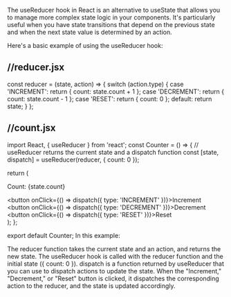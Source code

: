 The useReducer hook in React is an alternative to useState that allows you to manage more complex state logic in your components. It's particularly useful when you have state transitions that depend on the previous state and when the next state value is determined by an action.

Here's a basic example of using the useReducer hook:

//reducer.jsx
-------------------
const reducer = (state, action) => {
  switch (action.type) {
    case 'INCREMENT':
      return { count: state.count + 1 };
    case 'DECREMENT':
      return { count: state.count - 1 };
    case 'RESET':
      return { count: 0 };
    default:
      return state;
  }
};

//count.jsx
--------------------
import React, { useReducer } from 'react';
const Counter = () => {
  // useReducer returns the current state and a dispatch function
  const [state, dispatch] = useReducer(reducer, { count: 0 });

  return (
    <div>
      <p>Count: {state.count}</p>
      <button onClick={() => dispatch({ type: 'INCREMENT' })}>Increment</button>
      <button onClick={() => dispatch({ type: 'DECREMENT' })}>Decrement</button>
      <button onClick={() => dispatch({ type: 'RESET' })}>Reset</button>
    </div>
  );
};

export default Counter;
In this example:

The reducer function takes the current state and an action, and returns the new state.
The useReducer hook is called with the reducer function and the initial state ({ count: 0 }).
dispatch is a function returned by useReducer that you can use to dispatch actions to update the state.
When the "Increment," "Decrement," or "Reset" button is clicked, it dispatches the corresponding action to the reducer, and the state is updated accordingly.


